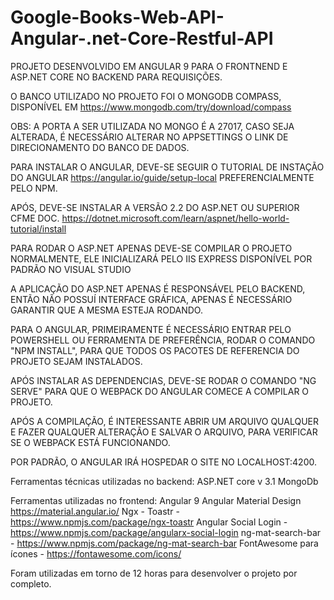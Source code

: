 # Google-Books-Web-API-Angular-.net-Core-Restful-API

PROJETO DESENVOLVIDO EM ANGULAR 9 PARA O FRONTNEND E ASP.NET CORE NO BACKEND PARA REQUISIÇÕES.

O BANCO UTILIZADO NO PROJETO FOI O MONGODB COMPASS, DISPONÍVEL EM https://www.mongodb.com/try/download/compass

OBS: A PORTA A SER UTILIZADA NO MONGO É A 27017, CASO SEJA ALTERADA, É NECESSÁRIO ALTERAR NO APPSETTINGS O LINK DE DIRECIONAMENTO DO BANCO DE DADOS.

PARA INSTALAR O ANGULAR, DEVE-SE SEGUIR O TUTORIAL DE INSTAÇÃO DO ANGULAR https://angular.io/guide/setup-local
PREFERENCIALMENTE PELO NPM.

APÓS, DEVE-SE INSTALAR A VERSÃO 2.2 DO ASP.NET OU SUPERIOR CFME DOC. https://dotnet.microsoft.com/learn/aspnet/hello-world-tutorial/install

PARA RODAR O ASP.NET APENAS DEVE-SE COMPILAR O PROJETO NORMALMENTE, ELE INICIALIZARÁ PELO IIS EXPRESS DISPONÍVEL POR PADRÃO NO VISUAL STUDIO

A APLICAÇÃO DO ASP.NET APENAS É RESPONSÁVEL PELO BACKEND, ENTÃO NÃO POSSUÍ INTERFACE GRÁFICA, APENAS É NECESSÁRIO GARANTIR QUE A MESMA ESTEJA RODANDO.

PARA O ANGULAR, PRIMEIRAMENTE É NECESSÁRIO ENTRAR PELO POWERSHELL OU FERRAMENTA DE PREFERÊNCIA, RODAR O COMANDO "NPM INSTALL", PARA QUE TODOS OS PACOTES
DE REFERENCIA DO PROJETO SEJAM INSTALADOS. 

APÓS INSTALAR AS DEPENDENCIAS, DEVE-SE RODAR O COMANDO "NG SERVE" PARA QUE O WEBPACK DO ANGULAR COMECE A COMPILAR O PROJETO.

APÓS A COMPILAÇÃO, É INTERESSANTE ABRIR UM ARQUIVO QUALQUER E FAZER QUALQUER ALTERAÇÃO E SALVAR O ARQUIVO, PARA VERIFICAR SE O WEBPACK ESTÁ FUNCIONANDO.

POR PADRÃO, O ANGULAR IRÁ HOSPEDAR O SITE NO LOCALHOST:4200.


Ferramentas técnicas utilizadas no backend:
ASP.NET core v 3.1
MongoDb

Ferramentas utilizadas no frontend:
Angular 9
Angular Material Design https://material.angular.io/
Ngx - Toastr - https://www.npmjs.com/package/ngx-toastr
Angular Social Login - https://www.npmjs.com/package/angularx-social-login
ng-mat-search-bar - https://www.npmjs.com/package/ng-mat-search-bar
FontAwesome para ícones - https://fontawesome.com/icons/

Foram utilizadas em torno de 12 horas para desenvolver o projeto por completo.
